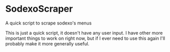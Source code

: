# SodexoScraper
A quick script to scrape sodexo's menus

This is just a quick script, it doesn't have any user input.
I have other more important things to work on right now, but if I ever need to use this again I'll probably make it more generally useful.
